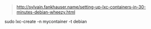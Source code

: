 > http://sylvain.fankhauser.name/setting-up-lxc-containers-in-30-minutes-debian-wheezy.html


sudo lxc-create -n mycontainer -t debian 

